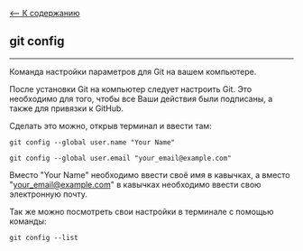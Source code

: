 [<-- К содержанию](readme.md)

## git config
----
Команда настройки параметров для Git на вашем компьютере.

После установки Git на компьютер следует настроить Git. Это необходимо для того, чтобы все Ваши действия были подписаны, а также для привязки к GitHub. 

Сделать это можно, открыв терминал и ввести там:

```
git config --global user.name "Your Name"

git config --global user.email "your_email@example.com"
```
Вместо "Your Name" необходимо ввести своё имя в кавычках, а вместо "your_email@example.com" в кавычках необходимо ввести свою электронную почту.

Так же можно посмотреть свои настройки в терминале с помощью команды:
```
git config --list
```